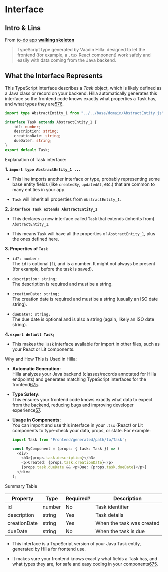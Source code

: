 # Interface

## Intro & Lins

From [to-do app **walking skeleton**](https://vaadin.com/docs/latest/getting-started/start)

> TypeScript type generated by Vaadin Hilla: designed to let the frontend (for example, a `.tsx` React component) work safely and easily with data coming from the Java backend. 

## What the Interface Represents

This TypeScript interface describes a *Task* object, which is likely defined as a Java class or record on your backend. Hilla automatically generates this interface so the frontend code knows exactly what properties a Task has, and what types they are[5](https://albertprofe.dev/springboot/boot-concepts-vaadin-hilla.html)[7](https://vaadin.com/docs/latest/building-apps/business-logic/add-service/hilla)[6](https://vaadin.com/docs/latest/hilla/lit/guides/endpoints).

```typescript
import type AbstractEntity_1 from "../../base/domain/AbstractEntity.js";

interface Task extends AbstractEntity_1 {
    id?: number;
    description: string;
    creationDate: string;
    dueDate?: string;
}
export default Task;
```

Explanation of Task interface:

**1. `import type AbstractEntity_1 ...`**

- This line imports another interface or type, probably representing some base entity fields (like `createdBy`, `updatedAt`, etc.) that are common to many entities in your app.

- `Task` will inherit all properties from `AbstractEntity_1`.

**2. `interface Task extends AbstractEntity_1`**

- This declares a new interface called `Task` that extends (inherits from) `AbstractEntity_1`.

- This means `Task` will have all the properties of `AbstractEntity_1`, plus the ones defined here.

**3. Properties of `Task`**

- `id?: number;`  
  The `id` is optional (`?`), and is a number. It might not always be present (for example, before the task is saved).

- `description: string;`  
  The description is required and must be a string.

- `creationDate: string;`  
  The creation date is required and must be a string (usually an ISO date string).

- `dueDate?: string;`  
  The due date is optional and is also a string (again, likely an ISO date string).

**4. `export default Task;`**

- This makes the `Task` interface available for import in other files, such as your React or Lit components.

Why and How This is Used in Hilla:

- **Automatic Generation:**  
  Hilla analyzes your Java backend (classes/records annotated for Hilla endpoints) and generates matching TypeScript interfaces for the frontend[6](https://vaadin.com/docs/latest/hilla/lit/guides/endpoints)[7](https://vaadin.com/docs/latest/building-apps/business-logic/add-service/hilla)[5](https://albertprofe.dev/springboot/boot-concepts-vaadin-hilla.html).

- **Type Safety:**  
  This ensures your frontend code knows exactly what data to expect from the backend, reducing bugs and improving developer experience[5](https://albertprofe.dev/springboot/boot-concepts-vaadin-hilla.html)[7](https://vaadin.com/docs/latest/building-apps/business-logic/add-service/hilla).

- **Usage in Components:**  
  You can import and use this interface in your `.tsx` (React) or Lit components to type-check your data, props, or state. For example:
  
  ```typescript
  import Task from 'Frontend/generated/path/to/Task';
  
  const MyComponent = (props: { task: Task }) => (
    <div>
      <h3>{props.task.description}</h3>
      <p>Created: {props.task.creationDate}</p>
      {props.task.dueDate && <p>Due: {props.task.dueDate}</p>}
    </div>
  );
  ```

Summary Table

| Property     | Type   | Required? | Description               |
| ------------ | ------ | --------- | ------------------------- |
| id           | number | No        | Task identifier           |
| description  | string | Yes       | Task details              |
| creationDate | string | Yes       | When the task was created |
| dueDate      | string | No        | When the task is due      |

- This interface is a TypeScript version of your Java Task entity, generated by Hilla for frontend use.

- It makes sure your frontend knows exactly what fields a Task has, and what types they are, for safe and easy coding in your components[6](https://vaadin.com/docs/latest/hilla/lit/guides/endpoints)[7](https://vaadin.com/docs/latest/building-apps/business-logic/add-service/hilla)[5](https://albertprofe.dev/springboot/boot-concepts-vaadin-hilla.html).
